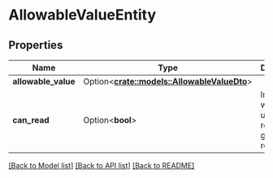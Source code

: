 # AllowableValueEntity

## Properties

Name | Type | Description | Notes
------------ | ------------- | ------------- | -------------
**allowable_value** | Option<[**crate::models::AllowableValueDto**](AllowableValueDTO.md)> |  | [optional]
**can_read** | Option<**bool**> | Indicates whether the user can read a given resource. | [optional]

[[Back to Model list]](../README.md#documentation-for-models) [[Back to API list]](../README.md#documentation-for-api-endpoints) [[Back to README]](../README.md)


